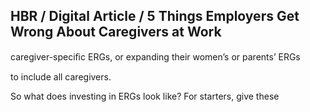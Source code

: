 ## HBR / Digital Article / 5 Things Employers Get Wrong About Caregivers at Work

caregiver-speciﬁc ERGs, or expanding their women’s or parents’ ERGs

to include all caregivers.

So what does investing in ERGs look like? For starters, give these